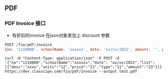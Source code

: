 ## PDF

### PDF Invoice 接口
- 有折扣的invoice 在json对象里加上 discount 参数
```js
POST /fio/pdf/invoice
{no: '1110000', schoolName: 'xxxxxx', date: 'xx/xx/2022', amount: '', paid: '', total: '', due: '', list: [{desc: 'xxxx', units: '12', price: '21', type: '11', amount: '23'}]}
```

```shell
curl -H "Content-Type: application/json" -X POST -d '{"no":"1110000","schoolName":"xxxxxx","date": "xx/xx/2022","list":[{"desc":"xxxx","units":"12","price":"21","type":"11","amount":"23"}]}' https://dev.classcipe.com/fio/pdf/invoice --output test.pdf
```